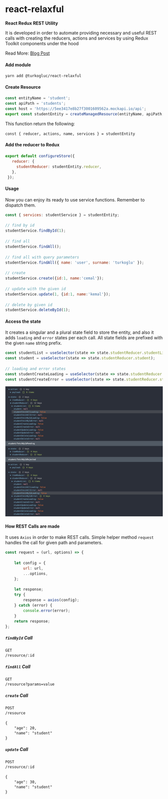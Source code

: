 # react-relaxful
**React Redux REST Utility**

It is developed in order to automate providing necessary and useful REST calls with creating the reducers, actions and services by using Redux Toolkit components under the hood

Read  More: [Blog Post](https://turkogluc.com/react-redux-toolkit-automation/)

#### Add module
```shell script
yarn add @turkogluc/react-relaxful
```

#### Create Resource

```javascript
const entityName = 'student';
const apiPath = 'students';
const host = 'https://5ee3417e8b27f3001609562a.mockapi.io/api';
export const studentEntity = createManagedResource(entityName, apiPath, host);
```

This function return the following:

`const { reducer, actions, name, services } = studentEntity`

#### Add the reducer to Redux

```javascript
export default configureStore({
   reducer: {
     studentReducer: studentEntity.reducer,
   },
 });
```

#### Usage
Now you can enjoy its ready to use service functions. Remember to dispatch them.

```javascript
const { services: studentService } = studentEntity;

// find by id
studentService.findById(1);

// find all
studentService.findAll();

// find all with query parameters
studentService.findAll({ name: 'user', surname: 'turkoglu' });

// create
studentService.create({id:1, name:'cemal'});

// update with the given id
studentService.update(1, {id:1, name:'kemal'});

// delete by given id
studentService.deleteById(1);
```

#### Access the state
It creates a singular and a plural state field to store the entity, and also it adds `loading` and 
`error` states per each call. All state fields are prefixed with the given `name` string prefix.

```javascript
const studentList = useSelector(state => state.studentReducer.studentList);
const student = useSelector(state => state.studentReducer.student);

// loading and error states
const studentCreateLoading = useSelector(state => state.studentReducer.studentCreateLoading);
const studentCreateError = useSelector(state => state.studentReducer.studentCreateError);
```

![](docs/Store.png)

#### How REST Calls are made
It uses `Axios` in order to make REST calls. Simple helper method `request` handles the call for given path and parameters. 

```javascript
const request = (url, options) => {

    let config = {
        url: url,
        ...options,
    };

    let response;
    try {
        response = axios(config);
    } catch (error) {
        console.error(error);
    }
    return response;
};
```

##### `findById` Call
```
GET
/resource/:id
```

##### `findAll` Call
```
GET
/resource?params=value
```

##### `create` Call
```
POST
/resource

{
    "age": 20,
    "name": "student"
}
```

##### `update` Call
```
POST
/resource/:id

{
    "age": 30,
    "name": "student"
}
```
